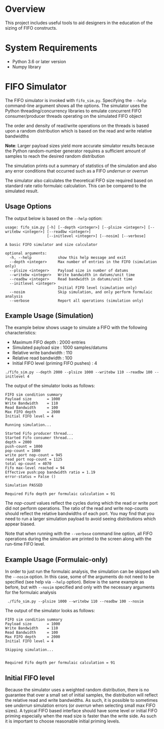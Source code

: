 # Overview
This project includes useful tools to aid designers in the education of the sizing of FIFO constructs.

# System Requirements
- Python 3.6 or later version
- Numpy library

# FIFO Simulator
The FIFO simulator is invoked with `fifo_sim.py`. Specifying the `--help` command-line argument shows all the options. The simulator uses the Python threading/concurrency libraries to emulate concurrent FIFO consumer/producer threads operating on the simulated FIFO object

The order and density of read/write operations on the threads is based upon a random distribution which is based on the read and write relative bandwidths

**Note**: Larger payload sizes yield more accurate simulator results because the Python random-number generator requires a sufficient amount of samples to reach the desired random distribution

The simulation prints out a summary of statistics of the simulation and also any error conditions that occurred such as a FIFO *underrun* or *overrun*

The simulator also calculates the theoretical FIFO size required based on standard rate ratio formulaic calculation. This can be compared to the simulated result.

## Usage Options
The output below is based on the `--help` option:

```
usage: fifo_sim.py [-h] [--depth <integer>] [--plsize <integer>] [--writebw <integer>] [--readbw <integer>]
                   [--initlevel <integer>] [--nosim] [--verbose]

A basic FIFO simulator and size calculator

optional arguments:
  -h, --help            show this help message and exit
  --depth <integer>     Max number of entries in the FIFO (simulation only)
  --plsize <integer>    Payload size in number of datums
  --writebw <integer>   Write bandwidth in datums/unit time
  --readbw <integer>    Read bandwidth in datums/unit time
  --initlevel <integer>
                        Initial FIFO level (simulation only)
  --nosim               Skip simulation, and only perform formulaic analysis
  --verbose             Report all operations (simulation only)
```

## Example Usage (Simulation)

The example below shows usage to simulate a FIFO with the following characteristics:
- Maximum FIFO depth : 2000 entries
- Simulated payload size : 1000 samples/datums
- Relative write bandwidth : 110
- Relative read bandwidth  : 100
- Initial FIFO level (priming FIFO pushes) : 4
```
./fifo_sim.py --depth 2000 --plsize 1000 --writebw 110 --readbw 100 --initlevel 4
```

The output of the simulator looks as follows:

```
FIFO sim condition summary
Payload size       = 1000
Write Bandwidth    = 110
Read Bandwidth     = 100
Max FIFO depth     = 2000
Initial FIFO level = 4

Running simulation...

Started Fifo producer thread...
Started Fifo consumer thread...
depth = 2000
push-count = 1000
pop-count = 1000
write port nop-count = 945
read port nop-count = 1125
total op-count = 4070
Fifo max-level reached = 94
Effective push:pop bandwidth ratio = 1.19
error-status = False ()

Simulation PASSED

Required Fifo depth per formulaic calculation = 91
```

The *nop-count* values reflect the cycles during which the read or write port did not perform operations. The ratio of the read and write nop-counts should reflect the relative bandwidths of each port. You may find that you need to run a larger simulation payload to avoid seeing distributions which appear biased.

Note that when running with the `--verbose` command line option, all FIFO operations during the simulation are printed to the screen along with the run-time FIFO level.

## Example Usage (Formulaic-only)
In order to just run the formulaic analysis, the simulation can be skipped wih the `--nosim` option. In this case, some of the arguments do not need to be specified (see help via `--help` option). Below is the same example as before, but with `--nosim` specified and only with the necessary arguments for the formulaic analysis

```
 ./fifo_sim.py --plsize 1000 --writebw 110 --readbw 100 --nosim
```

The output of the simulator looks as follows:

```
FIFO sim condition summary
Payload size       = 1000
Write Bandwidth    = 110
Read Bandwidth     = 100
Max FIFO depth     = 2000
Initial FIFO level = 4

Skipping simulation...


Required Fifo depth per formulaic calculation = 91
```
 
## Initial FIFO level
Because the simulator uses a weighted random distribution, there is no guarantee that over a small set of initial samples, the distribution will reflect the relative read and write bandwidths. As such, it is possible to sometimes see *underrun* simulation errors  (or *overrun* when selecting small max FIFO sizes). A typical FIFO based interface should have some level or initial FIFO priming especially when the read size is faster than the write side. As such it is important to choose reasonable initial priming levels.
